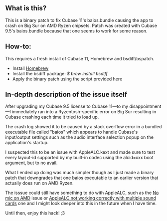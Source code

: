## What is this?

This is a binary patch to fix Cubase 11's baios.bundle causing the app to crash on Big Sur on AMD Ryzen chipsets. Patch was created with Cubase 9.5's baios.bundle because that one seems to work for some reason.

## How-to:

This requires a fresh install of Cubase 11, Homebrew and bsdiff/bspatch.

* Install [Homebrew](https://brew.sh/)
* Install the bsdiff package: *$ brew install bsdiff*
* Apply the binary patch using the script provided here

## In-depth description of the issue itself

After upgrading my Cubase 9.5 license to Cubase 11—to my disappointment—I immediately ran into a Ryzentosh-specific error on Big Sur resulting in Cubase crashing each time it tried to load up. 

The crash log showed it to be caused by a stack overflow error in a bundled executable file called "baios" which appears to handle Cubase's input/output settings such as the audio interface selection popup on the application's startup. 

I suspected this to be an issue with AppleALC.kext and made sure to test every layout-id supported by my built-in codec using the alcid=xxx boot argument, but to no avail. 

What I ended up doing was much simpler though as I just made a binary patch that downgrades that one baios executable to an earlier version that actually does run on AMD Ryzen. 

The isssue could still have something to do with AppleALC, such as the [No mic on AMD](https://dortania.github.io/OpenCore-Post-Install/universal/audio.html#no-mic-on-amd) issue or [AppleALC not working correctly with multiple sound cards](https://dortania.github.io/OpenCore-Post-Install/universal/audio.html#applealc-not-working-correctly-with-multiple-sound-cards) one and I might look deeper into this in the future when I have time.

Until then, enjoy this hack! ;3
